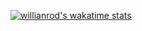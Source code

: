 [![willianrod's wakatime stats](https://github-readme-stats.vercel.app/api/wakatime?username=guikaua12)](https://github.com/guikaua12/)
